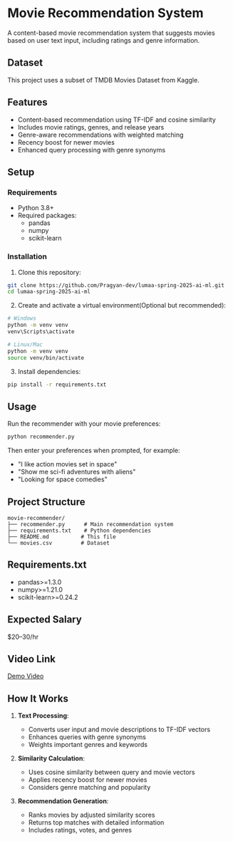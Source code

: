 # Movie Recommendation System

A content-based movie recommendation system that suggests movies based on user text input, including ratings and genre information.

## Dataset

This project uses a subset of TMDB Movies Dataset from Kaggle.


## Features

- Content-based recommendation using TF-IDF and cosine similarity
- Includes movie ratings, genres, and release years
- Genre-aware recommendations with weighted matching
- Recency boost for newer movies
- Enhanced query processing with genre synonyms

## Setup

### Requirements

- Python 3.8+
- Required packages:
  - pandas
  - numpy
  - scikit-learn

### Installation

1. Clone this repository:
```bash
git clone https://github.com/Pragyan-dev/lumaa-spring-2025-ai-ml.git
cd lumaa-spring-2025-ai-ml
```

2. Create and activate a virtual environment(Optional but recommended):
```bash
# Windows
python -m venv venv
venv\Scripts\activate

# Linux/Mac
python -m venv venv
source venv/bin/activate
```

3. Install dependencies:
```bash
pip install -r requirements.txt
```

## Usage

Run the recommender with your movie preferences:
```bash
python recommender.py
```

Then enter your preferences when prompted, for example:
- "I like action movies set in space"
- "Show me sci-fi adventures with aliens"
- "Looking for space comedies"


## Project Structure

```
movie-recommender/
├── recommender.py      # Main recommendation system
├── requirements.txt    # Python dependencies
├── README.md          # This file
└── movies.csv         # Dataset 
```
## Requirements.txt

- pandas>=1.3.0
- numpy>=1.21.0
- scikit-learn>=0.24.2

## Expected Salary

$20–30/hr

## Video Link

[Demo Video](https://drive.google.com/file/d/1MVSVZ70Eoa0cPLhbxECx0xzgAQXPiiA3/view?usp=sharing)

## How It Works

1. **Text Processing**:
   - Converts user input and movie descriptions to TF-IDF vectors
   - Enhances queries with genre synonyms
   - Weights important genres and keywords

2. **Similarity Calculation**:
   - Uses cosine similarity between query and movie vectors
   - Applies recency boost for newer movies
   - Considers genre matching and popularity

3. **Recommendation Generation**:
   - Ranks movies by adjusted similarity scores
   - Returns top matches with detailed information
   - Includes ratings, votes, and genres

